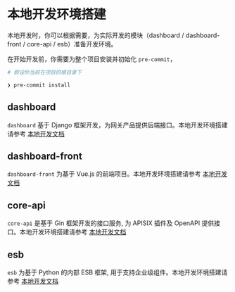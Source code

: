 # 本地开发环境搭建

本地开发时，你可以根据需要，为实际开发的模块（dashboard / dashboard-front / core-api / esb）准备开发环境。

在开始开发前，你需要为整个项目安装并初始化 `pre-commit`，

```bash
# 假设你当前在项目的根目录下

❯ pre-commit install
```

## dashboard

`dashboard` 基于 Django 框架开发，为网关产品提供后端接口。本地开发环境搭建请参考 [本地开发文档](../src/dashboard/README.md)

## dashboard-front

`dashboard-front` 为基于 Vue.js 的前端项目。本地开发环境搭建请参考 [本地开发文档](../src/dashboard-front/README.md)

## core-api

`core-api` 是基于 Gin 框架开发的接口服务, 为 APISIX 插件及 OpenAPI 提供接口。本地开发环境搭建请参考 [本地开发文档](../src/core-api/README.md)

## esb

`esb` 为基于 Python 的内部 ESB 框架, 用于支持企业级组件。本地开发环境搭建请参考 [本地开发文档](../src/esb/README.md)
